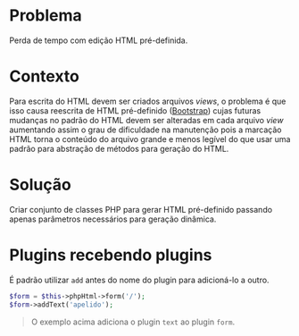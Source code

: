 # Problema
Perda de tempo com edição HTML pré-definida.

# Contexto
Para escrita do HTML devem ser criados arquivos _views_, o problema é que isso 
causa reescrita de HTML pré-definido ([Bootstrap](http://getbootstrap.com/)) 
cujas futuras mudanças no padrão do HTML devem ser alteradas em cada arquivo 
_view_ aumentando assim o grau de dificuldade na manutenção pois a marcação HTML 
torna o conteúdo do arquivo grande e menos legível do que usar uma padrão para 
abstração de métodos para geração do HTML.

# Solução
Criar conjunto de classes PHP para gerar HTML pré-definido passando apenas 
parâmetros necessários para geração dinâmica.

# Plugins recebendo plugins
É padrão utilizar `add` antes do nome do plugin para adicioná-lo a outro.
```php
$form = $this->phpHtml->form('/');
$form->addText('apelido');
```
> O exemplo acima adiciona o plugin `text` ao plugin `form`.